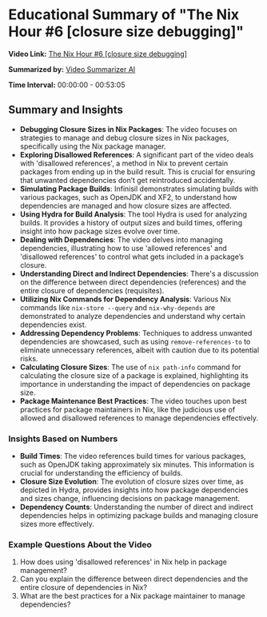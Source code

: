 
# Educational Summary of "The Nix Hour #6 [closure size debugging]"

**Video Link:** [The Nix Hour #6 [closure size debugging]](https://youtu.be/U_DVlJHwyA4)

**Summarized by:** [Video Summarizer AI](https://chat.openai.com/g/g-GvcYCKPIH-video-summarizer-ai)

**Time Interval:** 00:00:00 - 00:53:05

## Summary and Insights

- **Debugging Closure Sizes in Nix Packages**: The video focuses on strategies to manage and debug closure sizes in Nix packages, specifically using the Nix package manager.
- **Exploring Disallowed References**: A significant part of the video deals with 'disallowed references', a method in Nix to prevent certain packages from ending up in the build result. This is crucial for ensuring that unwanted dependencies don’t get reintroduced accidentally.
- **Simulating Package Builds**: Infinisil demonstrates simulating builds with various packages, such as OpenJDK and XF2, to understand how dependencies are managed and how closure sizes are affected.
- **Using Hydra for Build Analysis**: The tool Hydra is used for analyzing builds. It provides a history of output sizes and build times, offering insight into how package sizes evolve over time.
- **Dealing with Dependencies**: The video delves into managing dependencies, illustrating how to use 'allowed references' and 'disallowed references' to control what gets included in a package’s closure.
- **Understanding Direct and Indirect Dependencies**: There's a discussion on the difference between direct dependencies (references) and the entire closure of dependencies (requisites).
- **Utilizing Nix Commands for Dependency Analysis**: Various Nix commands like `nix-store --query` and `nix-why-depends` are demonstrated to analyze dependencies and understand why certain dependencies exist.
- **Addressing Dependency Problems**: Techniques to address unwanted dependencies are showcased, such as using `remove-references-to` to eliminate unnecessary references, albeit with caution due to its potential risks.
- **Calculating Closure Sizes**: The use of `nix path-info` command for calculating the closure size of a package is explained, highlighting its importance in understanding the impact of dependencies on package size.
- **Package Maintenance Best Practices**: The video touches upon best practices for package maintainers in Nix, like the judicious use of allowed and disallowed references to manage dependencies effectively.

### Insights Based on Numbers

- **Build Times**: The video references build times for various packages, such as OpenJDK taking approximately six minutes. This information is crucial for understanding the efficiency of builds.
- **Closure Size Evolution**: The evolution of closure sizes over time, as depicted in Hydra, provides insights into how package dependencies and sizes change, influencing decisions on package management.
- **Dependency Counts**: Understanding the number of direct and indirect dependencies helps in optimizing package builds and managing closure sizes more effectively.

### Example Questions About the Video

1. How does using 'disallowed references' in Nix help in package management?
2. Can you explain the difference between direct dependencies and the entire closure of dependencies in Nix?
3. What are the best practices for a Nix package maintainer to manage dependencies?

